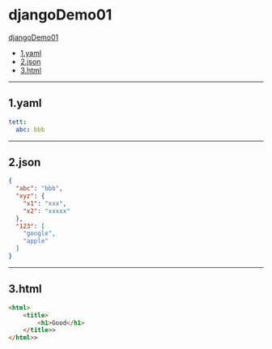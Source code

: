 # djangoDemo01

[djangoDemo01](#djangodemo01)  
   - [1.yaml](#1yaml)   
   - [2.json](#2json)  
   - [3.html](#3.html)  
------
## 1.yaml
```yaml
tett:
  abc: bbb
```
------
## 2.json
```json
{
  "abc": "bbb",
  "xyz": {
    "x1": "xxx",
    "x2": "xxxxx"
  },
  "123": [
    "google",
    "apple"
  ]
}
```
------
## 3.html
```html
<html>
    <title>
        <h1>Good</h1>
    </title>>
</html>>
```

